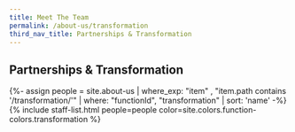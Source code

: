 ```yaml
---
title: Meet The Team
permalink: /about-us/transformation
third_nav_title: Partnerships & Transformation
---
```


## **Partnerships & Transformation**

{%- assign people = site.about-us | where_exp: "item" , "item.path contains '/transformation/'" | where: "functionId", "transformation" | sort: 'name' -%}
{% include staff-list.html people=people color=site.colors.function-colors.transformation  %}
